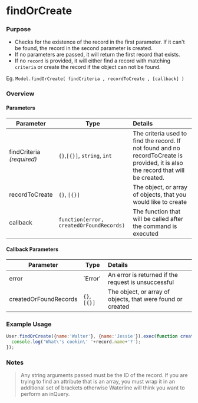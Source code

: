 # findOrCreate

### Purpose

- Checks for the existence of the record in the first parameter.  If it can't be found, the record in the second parameter is created.
- If no parameters are passed, it will return the first record that exists.
- If no `record` is provided, it will either find a record with matching `criteria` or create the record if the object can not be found.

Eg. `Model.findOrCreate( findCriteria , recordToCreate , [callback] )`

### Overview

#### Parameters

Parameter                          | Type                                    | Details
---------------------------------- | --------------------------------------- |:---------------------------------
findCriteria<br/>*(required)*                |  `{}`,`[{}]`, `string`, `int`    | The criteria used to find the record. If not found and no recordToCreate is provided, it is also the record that will be created.
recordToCreate                      | `{}`, `[{}]`                              | The object, or array of objects, that you would like to create
callback                           | `function(error, createdOrFoundRecords)`                             |  The function that will be called after the command is executed


#### Callback Parameters
Parameter                          | Type                                    | Details
---------------------------------- | --------------------------------------- |:---------------------------------
error                              |  `Error'                                 | An error is returned if the request is unsuccessful
createdOrFoundRecords              | `{}`, `[{}]`                              | The object, or array of objects, that were found or created

### Example Usage

```javascript
User.findOrCreate({name:'Walter'}, {name:'Jessie'}).exec(function createFindCB(error, createdOrFoundRecords){
  console.log('What\'s cookin\' '+record.name+'?');
});
```

### Notes
> Any string arguments passed must be the ID of the record.
> If you are trying to find an attribute that is an array, you must wrap it in an additional set of brackets otherwise Waterline will think you want to perform an inQuery.


<docmeta name="uniqueID" value="findOrCreate760631">
<docmeta name="methodType" value="mcm">
<docmeta name="importance" value="undefined">
<docmeta name="displayName" value=".findOrCreate()">
